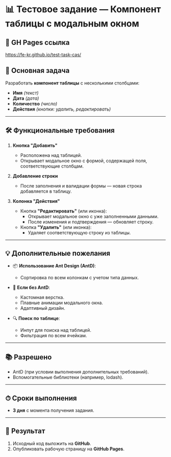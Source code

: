 # 📊 Тестовое задание — Компонент таблицы с модальным окном

## 🔗 GH Pages ссылка
https://fe-kr.github.io/test-task-cas/

## 🎯 Основная задача

Разработать **компонент таблицы** с несколькими столбцами:

- **Имя** _(текст)_
- **Дата** _(дата)_
- **Количество** _(число)_
- **Действия** _(кнопки: удалить, редактировать)_

---

## 🛠 Функциональные требования

1. **Кнопка "Добавить"**

   - Расположена над таблицей.
   - Открывает модальное окно с формой, содержащей поля, соответствующие столбцам.

2. **Добавление строки**

   - После заполнения и валидации формы — новая строка добавляется в таблицу.

3. **Колонка "Действия"**
   - Кнопка **"Редактировать"** (или иконка):
     - Открывает модальное окно с уже заполненными данными.
     - После изменения и подтверждения — обновляет строку.
   - Кнопка **"Удалить"** (или иконка):
     - Удаляет соответствующую строку из таблицы.

---

## 💡 Дополнительные пожелания

- 📦 **Использование Ant Design (AntD)**:

  - Сортировка по всем колонкам с учетом типа данных.

- 🎨 **Если без AntD**:

  - Кастомная верстка.
  - Плавные анимации модального окна.
  - Адаптивный дизайн.

- 🔍 **Поиск по таблице**:
  - Инпут для поиска над таблицей.
  - Фильтрация по всем ячейкам.

---

## 📚 Разрешено

- AntD (при условии выполнения дополнительных требований).
- Вспомогательные библиотеки (например, lodash).

---

## ⏱ Сроки выполнения

- **3 дня** с момента получения задания.

---

## 🚀 Результат

1. Исходный код выложить на **GitHub**.
2. Опубликовать рабочую страницу на **GitHub Pages**.
